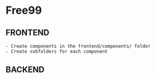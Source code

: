 # Free99

## FRONTEND

	- Create components in the frontend/components/ folder
	- Create subfolders for each component

## BACKEND
